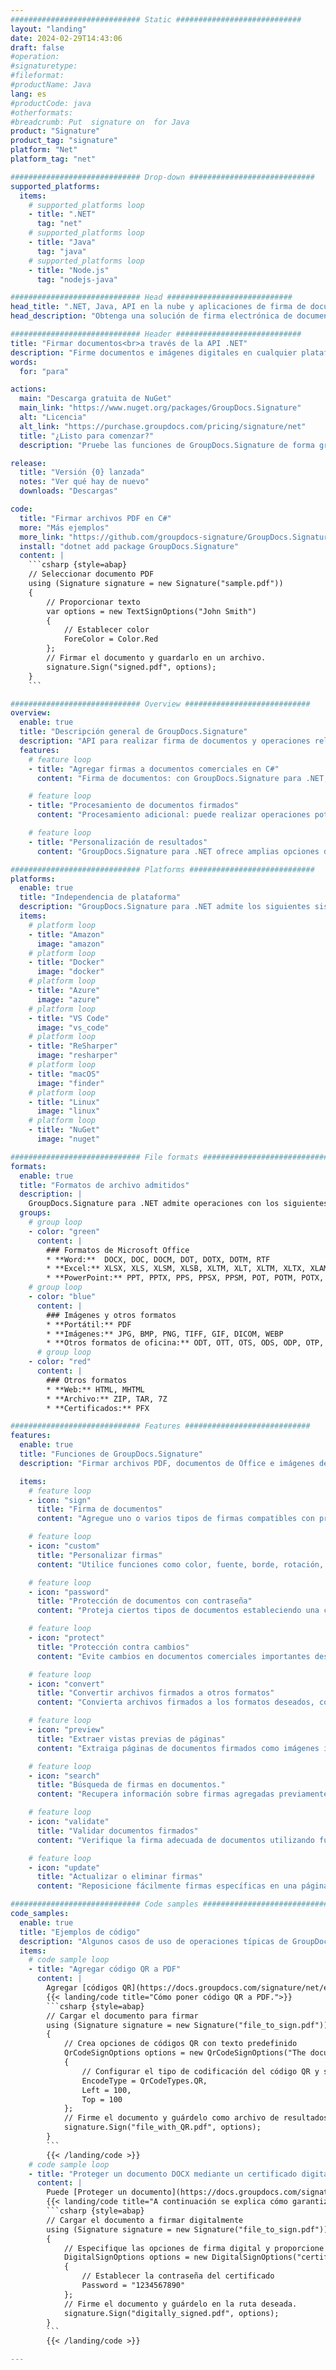 ```yaml
---
############################# Static ############################
layout: "landing"
date: 2024-02-29T14:43:06
draft: false
#operation: 
#signaturetype: 
#fileformat: 
#productName: Java
lang: es
#productCode: java
#otherformats: 
#breadcrumb: Put  signature on  for Java
product: "Signature"
product_tag: "signature"
platform: "Net"
platform_tag: "net"

############################# Drop-down ############################
supported_platforms:
  items:
    # supported_platforms loop
    - title: ".NET"
      tag: "net"
    # supported_platforms loop
    - title: "Java"
      tag: "java"
    # supported_platforms loop
    - title: "Node.js"
      tag: "nodejs-java"

############################# Head ############################
head_title: ".NET, Java, API en la nube y aplicaciones de firma de documentos en línea"
head_description: "Obtenga una solución de firma electrónica de documentos todo en uno para .NET, Java y aplicaciones basadas en la nube. Firme formatos de documentos comunes en línea usando la función simple de arrastrar y soltar"

############################# Header ############################
title: "Firmar documentos<br>a través de la API .NET"
description: "Firme documentos e imágenes digitales en cualquier plataforma utilizando nuestras API flexibles y soluciones basadas en aplicaciones para programadores y usuarios finales."
words:
  for: "para"

actions:
  main: "Descarga gratuita de NuGet"
  main_link: "https://www.nuget.org/packages/GroupDocs.Signature"
  alt: "Licencia"
  alt_link: "https://purchase.groupdocs.com/pricing/signature/net"
  title: "¿Listo para comenzar?"
  description: "Pruebe las funciones de GroupDocs.Signature de forma gratuita o solicite una licencia"

release:
  title: "Versión {0} lanzada"
  notes: "Ver qué hay de nuevo"
  downloads: "Descargas"

code:
  title: "Firmar archivos PDF en C#"
  more: "Más ejemplos"
  more_link: "https://github.com/groupdocs-signature/GroupDocs.Signature-for-.NET"
  install: "dotnet add package GroupDocs.Signature"
  content: |
    ```csharp {style=abap}   
    // Seleccionar documento PDF
    using (Signature signature = new Signature("sample.pdf"))
    {
        // Proporcionar texto
        var options = new TextSignOptions("John Smith")
        {
            // Establecer color
            ForeColor = Color.Red
        };
        // Firmar el documento y guardarlo en un archivo.
        signature.Sign("signed.pdf", options);
    }
    ```

############################# Overview ############################
overview:
  enable: true
  title: "Descripción general de GroupDocs.Signature"
  description: "API para realizar firma de documentos y operaciones relacionadas en aplicaciones .NET"
  features:
    # feature loop
    - title: "Agregar firmas a documentos comerciales en C#"
      content: "Firma de documentos: con GroupDocs.Signature para .NET, puede agregar varios tipos de firmas, como texto, imágenes, códigos de barras y certificados digitales, a documentos PDF y Office. Esta API le permite firmar sus documentos con casi cualquier tipo de datos, incluidos los metadatos ocultos."

    # feature loop
    - title: "Procesamiento de documentos firmados"
      content: "Procesamiento adicional: puede realizar operaciones potentes en documentos firmados utilizando GroupDocs.Signature. Esto incluye buscar firmas existentes en documentos comerciales y verificarlas utilizando criterios específicos. Además, puede recuperar información del documento y obtener una vista previa de las páginas a través de esta API .NET."

    # feature loop
    - title: "Personalización de resultados"
      content: "GroupDocs.Signature para .NET ofrece amplias opciones de personalización. Puede colocar las firmas con precisión en cualquier lugar de la página de un documento y ajustar su apariencia mediante una variedad de configuraciones. Además, esta API permite guardar documentos procesados ​​en una amplia gama de formatos compatibles."

############################# Platforms ############################
platforms:
  enable: true
  title: "Independencia de plataforma"
  description: "GroupDocs.Signature para .NET admite los siguientes sistemas operativos, marcos y administradores de paquetes"
  items:
    # platform loop
    - title: "Amazon"
      image: "amazon"
    # platform loop
    - title: "Docker"
      image: "docker"
    # platform loop
    - title: "Azure"
      image: "azure"
    # platform loop
    - title: "VS Code"
      image: "vs_code"
    # platform loop
    - title: "ReSharper"
      image: "resharper"
    # platform loop
    - title: "macOS"
      image: "finder"
    # platform loop
    - title: "Linux"
      image: "linux"
    # platform loop
    - title: "NuGet"
      image: "nuget"

############################# File formats ############################
formats:
  enable: true
  title: "Formatos de archivo admitidos"
  description: |
    GroupDocs.Signature para .NET admite operaciones con los siguientes [formatos de archivo](https://docs.groupdocs.com/signature/net/supported-document-formats/).
  groups:
    # group loop
    - color: "green"
      content: |
        ### Formatos de Microsoft Office
        * **Word:**  DOCX, DOC, DOCM, DOT, DOTX, DOTM, RTF
        * **Excel:** XLSX, XLS, XLSM, XLSB, XLTM, XLT, XLTM, XLTX, XLAM, SXC, SpreadsheetML
        * **PowerPoint:** PPT, PPTX, PPS, PPSX, PPSM, POT, POTM, POTX, PPTM
    # group loop
    - color: "blue"
      content: |
        ### Imágenes y otros formatos
        * **Portátil:** PDF
        * **Imágenes:** JPG, BMP, PNG, TIFF, GIF, DICOM, WEBP
        * **Otros formatos de oficina:** ODT, OTT, OTS, ODS, ODP, OTP, ODG
      # group loop
    - color: "red"
      content: |
        ### Otros formatos
        * **Web:** HTML, MHTML
        * **Archivo:** ZIP, TAR, 7Z
        * **Certificados:** PFX

############################# Features ############################
features:
  enable: true
  title: "Funciones de GroupDocs.Signature"
  description: "Firmar archivos PDF, documentos de Office e imágenes de forma rápida y precisa"

  items:
    # feature loop
    - icon: "sign"
      title: "Firma de documentos"
      content: "Agregue uno o varios tipos de firmas compatibles con precisión en cualquier posición especificada de los documentos comerciales."

    # feature loop
    - icon: "custom"
      title: "Personalizar firmas"
      content: "Utilice funciones como color, fuente, borde, rotación, etc., para configurar la apariencia de las firmas."

    # feature loop
    - icon: "password"
      title: "Protección de documentos con contraseña"
      content: "Proteja ciertos tipos de documentos estableciendo una contraseña después de firmar."

    # feature loop
    - icon: "protect"
      title: "Protección contra cambios"
      content: "Evite cambios en documentos comerciales importantes después de agregar una firma con un certificado digital."

    # feature loop
    - icon: "convert"
      title: "Convertir archivos firmados a otros formatos"
      content: "Convierta archivos firmados a los formatos deseados, como guardar un documento de Word como PDF."

    # feature loop
    - icon: "preview"
      title: "Extraer vistas previas de páginas"
      content: "Extraiga páginas de documentos firmados como imágenes individuales para su procesamiento futuro."

    # feature loop
    - icon: "search"
      title: "Búsqueda de firmas en documentos."
      content: "Recupera información sobre firmas agregadas previamente en documentos específicos."

    # feature loop
    - icon: "validate"
      title: "Validar documentos firmados"
      content: "Verifique la firma adecuada de documentos utilizando funciones de validación."

    # feature loop
    - icon: "update"
      title: "Actualizar o eliminar firmas"
      content: "Reposicione fácilmente firmas específicas en una página, modifique su texto o elimínelas sin ningún problema."

############################# Code samples ############################
code_samples:
  enable: true
  title: "Ejemplos de código"
  description: "Algunos casos de uso de operaciones típicas de GroupDocs.Signature para .NET"
  items:
    # code sample loop
    - title: "Agregar código QR a PDF"
      content: |
        Agregar [códigos QR](https://docs.groupdocs.com/signature/net/esign-document-with-qr-code-signature/) a páginas específicas de documentos PDF puede mejorar los procesos comerciales. A continuación se muestra un ejemplo de cómo agregar un código QR usando GroupDocs.Signature.
        {{< landing/code title="Cómo poner código QR a PDF.">}}
        ```csharp {style=abap}
        // Cargar el documento para firmar
        using (Signature signature = new Signature("file_to_sign.pdf"))
        {
            // Crea opciones de códigos QR con texto predefinido
            QrCodeSignOptions options = new QrCodeSignOptions("The document is approved by John Smith")
            {
                // Configurar el tipo de codificación del código QR y su posición en la página
                EncodeType = QrCodeTypes.QR,
                Left = 100,
                Top = 100
            };
            // Firme el documento y guárdelo como archivo de resultados.
            signature.Sign("file_with_QR.pdf", options);
        }
        ```
        {{< /landing/code >}}
    # code sample loop
    - title: "Proteger un documento DOCX mediante un certificado digital"
      content: |
        Puede [Proteger un documento](https://docs.groupdocs.com/signature/net/esign-document-with-digital-signature/) utilizando firmas personales o corporativas almacenadas como certificados digitales. Dichos documentos protegidos no podrán modificarse sin invalidar la firma.
        {{< landing/code title="A continuación se explica cómo garantizar la integridad del documento.">}}
        ```csharp {style=abap}   
        // Cargar el documento a firmar digitalmente
        using (Signature signature = new Signature("file_to_sign.pdf"))
        {
            // Especifique las opciones de firma digital y proporcione la ruta al archivo del certificado.
            DigitalSignOptions options = new DigitalSignOptions("certificate.pfx")
            {
                // Establecer la contraseña del certificado
                Password = "1234567890"
            };
            // Firme el documento y guárdelo en la ruta deseada.
            signature.Sign("digitally_signed.pdf", options);
        }
        ```
        {{< /landing/code >}}

---
```

